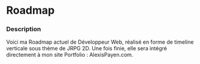 # Roadmap

### Description

Voici ma Roadmap actuel de Développeur Web, réalisé en forme de timeline verticale sous thème de JRPG 2D.
Une fois finie, elle sera intégré directement à mon site Portfolio : AlexisPayen.com.
